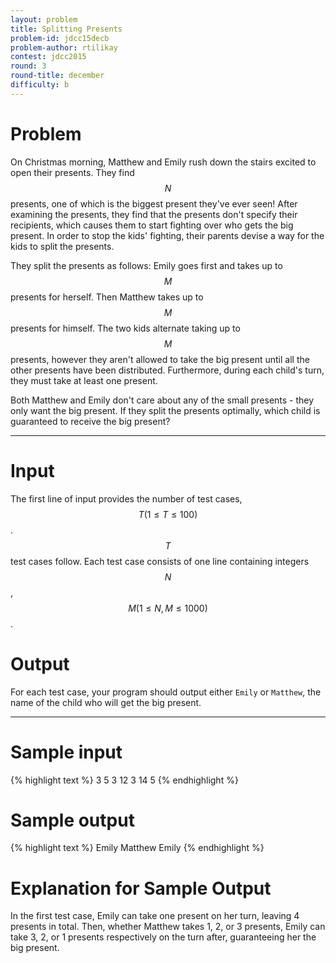 ```yaml
---
layout: problem
title: Splitting Presents
problem-id: jdcc15decb
problem-author: rtilikay
contest: jdcc2015
round: 3
round-title: december
difficulty: b
---
```


# Problem
On Christmas morning, Matthew and Emily rush down the stairs excited to open their presents. They find $$N$$ presents, one of which is the biggest present they've ever seen! After examining the presents, they find that the presents don't specify their recipients, which causes them to start fighting over who gets the big present. In order to stop the kids' fighting, their parents devise a way for the kids to split the presents.

They split the presents as follows: Emily goes first and takes up to $$M$$ presents for herself. Then Matthew takes up to $$M$$ presents for himself. The two kids alternate taking up to $$M$$ presents, however they aren't allowed to take the big present until all the other presents have been distributed. Furthermore, during each child's turn, they must take at least one present.

Both Matthew and Emily don't care about any of the small presents - they only want the big present. If they split the presents optimally, which child is guaranteed to receive the big present?

---

# Input
The first line of input provides the number of test cases, $$T (1 \leq T \leq 100)$$. $$T$$ test cases follow. Each test case consists of one line containing integers $$N$$, $$M (1 \leq N, M \leq 1000)$$.

# Output
For each test case, your program should output either ``Emily`` or ``Matthew``, the name of the child who will get the big present.

---

# Sample input
{% highlight text %}
3
5 3
12 3
14 5
{% endhighlight %}


# Sample output
{% highlight text %}
Emily
Matthew
Emily
{% endhighlight %}

# Explanation for Sample Output
In the first test case, Emily can take one present on her turn, leaving 4 presents in total. Then, whether Matthew takes 1, 2, or 3 presents, Emily can take 3, 2, or 1 presents respectively on the turn after, guaranteeing her the big present.
